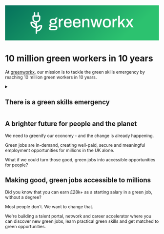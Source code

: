 ![greenworkx](/profile/cover.png)

# 10 million green workers in 10 years

At [greenworkx](https://greenworkx.org), our mission is to tackle the green skills emergency by reaching 10 million green workers in 10 years.

<details>
  <summary><h2>There is a green skills emergency</h2></summary>
  <p><b>30 million</b> more green workers are needed globally **by 2030** for us to reach net-zero and prevent catastrophic climate breakdown</p>
  <p>Without these workers, we won't be able to build the critical green infrastucture that we need for renewable power, energy efficiency and electric vehicles.</p>
</details>


## A brighter future for people and the planet

We need to greenify our economy - and the change is already happening.

Green jobs are in-demand, creating well-paid, secure and meaningful employment opportunities for millions in the UK alone.

What if we could turn those good, green jobs into accessible opportunities for people?

## Making good, green jobs accessible to millions

Did you know that you can earn £28k+ as a starting salary in a green job, without a degree?

Most people don't. We want to change that.

We're building a talent portal, network and career accelerator where you can discover new green jobs, learn practical green skills and get matched to green opportunities.